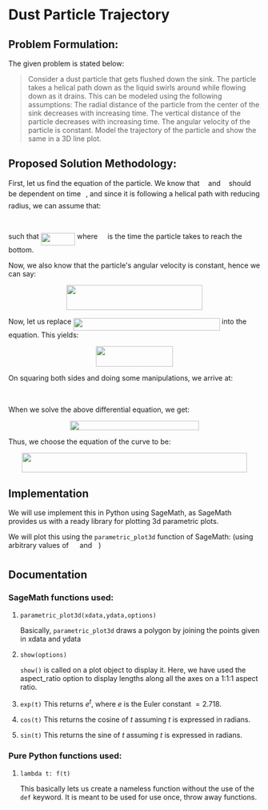 # Dust Particle Trajectory

## Problem Formulation:

The given problem is stated below:

> Consider a dust particle that gets flushed down the sink. The particle takes a helical path down as
the liquid swirls around while flowing down as it drains. This can be modeled using the following
assumptions: The radial distance of the particle from the center of the sink decreases with
increasing time. The vertical distance of the particle decreases with increasing time. The angular
velocity of the particle is constant. Model the trajectory of the particle and show the same in a 3D
line plot.

## Proposed Solution Methodology:

First, let us find the equation of the particle. We know that <img src="https://rawgit.com/abhigyan2001/FinalAssignment/master/svgs/332cc365a4987aacce0ead01b8bdcc0b.svg?invert_in_darkmode" align=middle width=9.395100000000005pt height=14.155350000000013pt/> and <img src="https://rawgit.com/abhigyan2001/FinalAssignment/master/svgs/deceeaf6940a8c7a5a02373728002b0f.svg?invert_in_darkmode" align=middle width=8.649300000000004pt height=14.155350000000013pt/> should be dependent on time <img src="https://rawgit.com/abhigyan2001/FinalAssignment/master/svgs/4f4f4e395762a3af4575de74c019ebb5.svg?invert_in_darkmode" align=middle width=5.936155500000004pt height=20.222069999999988pt/>, and since it is following a helical path with reducing radius, we can assume that:

<p align="center"><img src="https://rawgit.com/abhigyan2001/FinalAssignment/master/svgs/bb6613ded971606c4f591612c591c354.svg?invert_in_darkmode" align=middle width=248.82pt height=16.438356pt/></p>

such that <img src="https://rawgit.com/abhigyan2001/FinalAssignment/master/svgs/ae6cf54c4c6577b7fdc4b52790a95d00.svg?invert_in_darkmode" align=middle width=68.28195pt height=24.65759999999998pt/> where <img src="https://rawgit.com/abhigyan2001/FinalAssignment/master/svgs/2f118ee06d05f3c2d98361d9c30e38ce.svg?invert_in_darkmode" align=middle width=11.889405000000002pt height=22.46574pt/> is the time the particle takes to reach the bottom.

Now, we also know that the particle's angular velocity is constant, hence we can say:

<p align="center"><img src="https://rawgit.com/abhigyan2001/FinalAssignment/master/svgs/5123cba4ed5534050d34aef0ee163e52.svg?invert_in_darkmode" align=middle width=272.12129999999996pt height=50.472345pt/></p>

Now, let us replace <img src="https://rawgit.com/abhigyan2001/FinalAssignment/master/svgs/a6ebea7e384d94fa4b530bd4804c6ff3.svg?invert_in_darkmode" align=middle width=292.95040499999993pt height=24.716340000000006pt/> into the equation. This yields:

<p align="center"><img src="https://rawgit.com/abhigyan2001/FinalAssignment/master/svgs/8b932d37730cfb25caeffb959f427735.svg?invert_in_darkmode" align=middle width=153.64305pt height=41.52258pt/></p>

On squaring both sides and doing some manipulations, we arrive at:

<p align="center"><img src="https://rawgit.com/abhigyan2001/FinalAssignment/master/svgs/aa7a881e4c2030a5489510db0508ecd0.svg?invert_in_darkmode" align=middle width=167.8809pt height=17.935005pt/></p>

When we solve the above differential equation, we get:

<p align="center"><img src="https://rawgit.com/abhigyan2001/FinalAssignment/master/svgs/29b3caa709495b496edb270ce6473f24.svg?invert_in_darkmode" align=middle width=257.85375pt height=18.75984pt/></p>

Thus, we choose the equation of the curve to be:

<p align="center"><img src="https://rawgit.com/abhigyan2001/FinalAssignment/master/svgs/4625f36e0a5092ce6d46791db39753d9.svg?invert_in_darkmode" align=middle width=449.19105pt height=39.45249pt/></p>

## Implementation
We will use implement this in Python using SageMath, as SageMath provides us with a ready library for plotting 3d parametric plots.

We will plot this using the `parametric_plot3d` function of SageMath: (using arbitrary values of <img src="https://rawgit.com/abhigyan2001/FinalAssignment/master/svgs/1db75c795ab2c794f72bbe79b8113be1.svg?invert_in_darkmode" align=middle width=13.968900000000003pt height=14.155350000000013pt/> and <img src="https://rawgit.com/abhigyan2001/FinalAssignment/master/svgs/63bb9849783d01d91403bc9a5fea12a2.svg?invert_in_darkmode" align=middle width=9.075495000000004pt height=22.831379999999992pt/>)

## Documentation

### SageMath functions used:

1. `parametric_plot3d(xdata,ydata,options)`
    
    Basically, `parametric_plot3d` draws a polygon by joining the points given in xdata and ydata

2. `show(options)`

    `show()` is called on a plot object to display it. Here, we have used the aspect_ratio option to display lengths along all the axes on a 1:1:1 aspect ratio.
    
3. `exp(t)`
    This returns $e^{t}$, where $e$ is the Euler constant $= 2.718$.

4. `cos(t)`
    This returns the cosine of $t$ assuming $t$ is expressed in radians.
    
5. `sin(t)`
    This returns the sine of $t$ assuming $t$ is expressed in radians.

### Pure Python functions used:

1. `lambda t: f(t)`

    This basically lets us create a nameless function without the use of the `def` keyword. It is meant to be used for use once, throw away functions.
